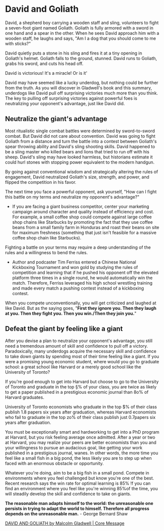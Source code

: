 # David and Goliath

David, a shepherd boy carrying a wooden staff and sling, volunteers to fight a seven-foot giant named Goliath. Goliath is fully armored with a sword in one hand and a spear in the other. When he sees David approach him with a wooden staff, he laughs and says, "Am I a dog that you should come to me with sticks?"

David quietly puts a stone in his sling and fires it at a tiny opening in Goliath's helmet. Goliath falls to the ground, stunned. David runs to Goliath, grabs his sword, and cuts his head off.

David is victorious! It's a miracle! Or is it'

David may have seemed like a lucky underdog, but nothing could be further from the truth. As you will discover in Gladwell's book and this summary, underdogs like David pull off surprising victories much more than you think. The key to pulling off surprising victories against powerful foes is neutralizing your opponent's advantage, just like David did.

## Neutralize the giant's advantage

Most ritualistic single combat battles were determined by sword-to-sword combat. But David did not care about convention. David was going to fight Goliath from a distance and turn the battle into a contest between Goliath's spear throwing ability and David's sling shooting skills. David happened to be a sling master who killed bears and lions that tried to run off with his sheep. David's sling may have looked harmless, but historians estimate it could hurl stones with stopping power equivalent to the modern handgun.

By going against conventional wisdom and strategically altering the rules of engagement, David neutralized Goliath's size, strength, and power, and flipped the competition in his favor.

The next time you face a powerful opponent, ask yourself, "How can I fight this battle on my terms and neutralize my opponent's advantage?"

- If you are facing a giant business competitor, center your marketing campaign around character and quality instead of efficiency and cost. For example, a small coffee shop could compete against large coffee shop chains like Starbucks by promoting the fact that they use coffee beans from a small family farm in Honduras and roast their beans on site for maximum freshness (something that just isn't feasible for a massive coffee shop chain like Starbucks).

Fighting a battle on your terms may require a deep understanding of the rules and a willingness to bend the rules.

- Author and podcaster Tim Ferriss entered a Chinese National Kickboxing Tournament and won gold by studying the rules of competition and learning that if he pushed his opponent off the elevated platform three times in a single round, he would automatically win the match. Therefore, Ferriss leveraged his high school wrestling training and made every match a pushing contest instead of a kickboxing contest.

When you compete unconventionally, you will get criticized and laughed at like David. But as the saying goes, "**First they ignore you. Then they laugh at you. Then they fight you. Then you win./Then they join you.**"

## Defeat the giant by feeling like a giant

After you devise a plan to neutralize your opponent's advantage, you still need a tremendous amount of skill and confidence to pull off a victory. Paradoxically, many underdogs acquire the necessary skill and confidence to take down giants by spending most of their time feeling like a giant. If you were a promising young economic student, where would you go to graduate school: a great school like Harvard or a merely good school like the University of Toronto?

If you're good enough to get into Harvard but choose to go to the University of Toronto and graduate in the top §% of your class, you are twice as likely to get a paper published in a prestigious economic journal than 8o% of Harvard graduates.

University of Toronto economists who graduate in the top $% of their class publish 1.8 papers six years after graduation, whereas Harvard economists who fail to graduate in the top zo% of their class publish just 0.7papers six years after graduation.

You must be exceptionally smart and hardworking to get into a PhD program at Harvard, but you risk feeling average once admitted. After a year or two at Harvard, you may realize your peers are better economists than you and your willingness to pursue an audacious goal, like getting your work published in a prestigious journal, wanes. In other words, the more time you feel like a small fish in a big pond, the less likely you are to step up when faced with an enormous obstacle or opportunity.

Whatever you're doing, aim to be a big fish in a small pond. Compete in environments where you feel challenged but know you're one of the best. Recent research says the win rate for optimal learning is 85% !f you can find an environment where you feel like you're winning 85%of the time, you will steadily develop the skill and confidence to take on giants.

**The reasonable man adapts himself to the world: the unreasonable one persists in trying to adapt the world to himself. Therefore all progress depends on the unreasonable man.** - George Bernard Shaw

[DAVID AND GOLIATH by Malcolm Gladwell | Core Message](https://www.youtube.com/watch?v=XPYe6qWdMLk)
